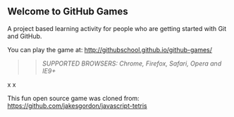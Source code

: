 ## Welcome to GitHub Games

A project based learning activity for people who are getting started with Git and GitHub.

You can play the game at: http://githubschool.github.io/github-games/

>> _*SUPPORTED BROWSERS*: Chrome, Firefox, Safari, Opera and IE9+_

x
x

This fun open source game was cloned from: https://github.com/jakesgordon/javascript-tetris
